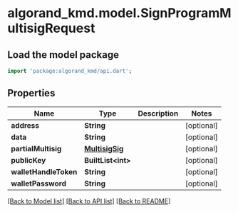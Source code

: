 # algorand_kmd.model.SignProgramMultisigRequest

## Load the model package
```dart
import 'package:algorand_kmd/api.dart';
```

## Properties
Name | Type | Description | Notes
------------ | ------------- | ------------- | -------------
**address** | **String** |  | [optional] 
**data** | **String** |  | [optional] 
**partialMultisig** | [**MultisigSig**](MultisigSig.md) |  | [optional] 
**publicKey** | **BuiltList&lt;int&gt;** |  | [optional] 
**walletHandleToken** | **String** |  | [optional] 
**walletPassword** | **String** |  | [optional] 

[[Back to Model list]](../README.md#documentation-for-models) [[Back to API list]](../README.md#documentation-for-api-endpoints) [[Back to README]](../README.md)


